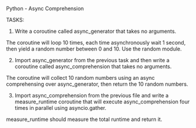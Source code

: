 Python - Async Comprehension

TASKS:

1. Write a coroutine called async_generator that takes no arguments.

The coroutine will loop 10 times, each time asynchronously wait 1 second, then yield a random number between 0 and 10. Use the random module.

2. Import async_generator from the previous task and then write a coroutine called async_comprehension that takes no arguments.

The coroutine will collect 10 random numbers using an async comprehensing over async_generator, then return the 10 random numbers.

3. Import async_comprehension from the previous file and write a measure_runtime coroutine that will execute async_comprehension four times in parallel using asyncio.gather.

measure_runtime should measure the total runtime and return it.
